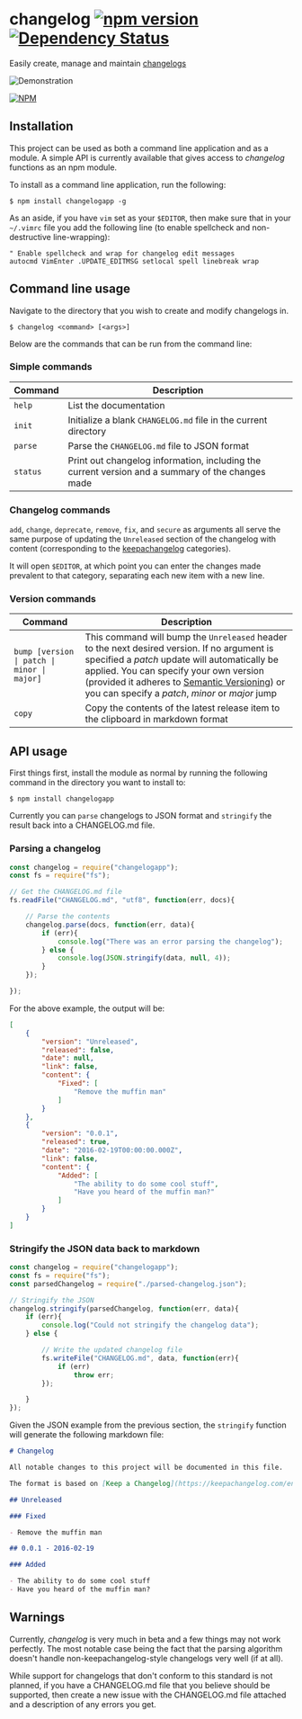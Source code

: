 # changelog [![npm version](https://badge.fury.io/js/changelogapp.svg)](https://badge.fury.io/js/changelogapp) [![Dependency Status](https://david-dm.org/samholmes1337/changelog.svg)](https://david-dm.org/samholmes1337/changelog)
Easily create, manage and maintain [changelogs](http://keepachangelog.com)

![Demonstration](http://i.imgur.com/GQMsC7n.gif)

[![NPM](https://nodei.co/npm/changelogapp.png?downloads=true&downloadRank=true&stars=true)](https://nodei.co/npm/changelogapp/)

## Installation
This project can be used as both a command line application and as a module.
A simple API is currently available that gives access to _changelog_ functions as an npm module.

To install as a command line application, run the following:

```console
$ npm install changelogapp -g
```

As an aside, if you have `vim` set as your `$EDITOR`, then make sure that in your `~/.vimrc` file you add the following line (to enable spellcheck and non-destructive line-wrapping):

```
" Enable spellcheck and wrap for changelog edit messages
autocmd VimEnter .UPDATE_EDITMSG setlocal spell linebreak wrap
```

## Command line usage

Navigate to the directory that you wish to create and modify changelogs in.

```console
$ changelog <command> [<args>]
```

Below are the commands that can be run from the command line:

### Simple commands
| Command | Description |
|---|---|
| `help` | List the documentation |
| `init` | Initialize a blank `CHANGELOG.md` file in the current directory |
| `parse` | Parse the `CHANGELOG.md` file to JSON format |
| `status` | Print out changelog information, including the current version and a summary of the changes made |

### Changelog commands
`add`, `change`, `deprecate`, `remove`, `fix`, and `secure` as arguments all serve the same
purpose of updating the `Unreleased` section of the changelog with content (corresponding
to the [keepachangelog](http://keepachangelog.com) categories).

It will open `$EDITOR`, at which point you can enter the changes made prevalent to that category, separating each new item with a new line.


### Version commands
| Command | Description |
|---|---|
| `bump [version \| patch \| minor \| major]` | This command will bump the `Unreleased` header to the next desired version. If no argument is specified a _patch_ update will automatically be applied. You can specify your own version (provided it adheres to [Semantic Versioning](http://semver.org)) or you can specify a _patch_, _minor_ or _major_ jump |
| `copy` | Copy the contents of the latest release item to the clipboard in markdown format |


## API usage
First things first, install the module as normal by running the following command in the directory you want to install to:

```console
$ npm install changelogapp
```
Currently you can `parse` changelogs to JSON format and `stringify` the result back into a CHANGELOG.md file.

### Parsing a changelog
```javascript
const changelog = require("changelogapp");
const fs = require("fs");

// Get the CHANGELOG.md file
fs.readFile("CHANGELOG.md", "utf8", function(err, docs){

    // Parse the contents
    changelog.parse(docs, function(err, data){
        if (err){
            console.log("There was an error parsing the changelog");
        } else {
            console.log(JSON.stringify(data, null, 4));
        }
    });

});
```

For the above example, the output will be:

```json
[
    {
        "version": "Unreleased",
        "released": false,
        "date": null,
        "link": false,
        "content": {
            "Fixed": [
                "Remove the muffin man"
            ]
        }
    },
    {
        "version": "0.0.1",
        "released": true,
        "date": "2016-02-19T00:00:00.000Z",
        "link": false,
        "content": {
            "Added": [
                "The ability to do some cool stuff",
                "Have you heard of the muffin man?"
            ]
        }
    }
]
```

### Stringify the JSON data back to markdown
```javascript
const changelog = require("changelogapp");
const fs = require("fs");
const parsedChangelog = require("./parsed-changelog.json");

// Stringify the JSON
changelog.stringify(parsedChangelog, function(err, data){
    if (err){
        console.log("Could not stringify the changelog data");
    } else {

        // Write the updated changelog file
        fs.writeFile("CHANGELOG.md", data, function(err){
            if (err)
                throw err;
        });

    }
});
```

Given the JSON example from the previous section, the `stringify` function will generate the following markdown file:

```markdown
# Changelog

All notable changes to this project will be documented in this file.

The format is based on [Keep a Changelog](https://keepachangelog.com/en/1.0.0/), and this project adheres to [Semantic Versioning](https://semver.org/spec/v2.0.0.html).

## Unreleased

### Fixed

- Remove the muffin man

## 0.0.1 - 2016-02-19

### Added

- The ability to do some cool stuff
- Have you heard of the muffin man?

```


## Warnings
Currently, _changelog_ is very much in beta and a few things may not work perfectly. The most notable case being the fact that the parsing algorithm doesn't handle non-keepachangelog-style changelogs very well (if at all).

While support for changelogs that don't conform to this standard is not planned, if you have a CHANGELOG.md file that you believe should be supported, then create a new issue with the CHANGELOG.md file attached and a description of any errors you get.
